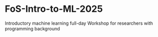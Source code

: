 # FoS-Intro-to-ML-2025
Introductory machine learning full-day Workshop for researchers with programming background
